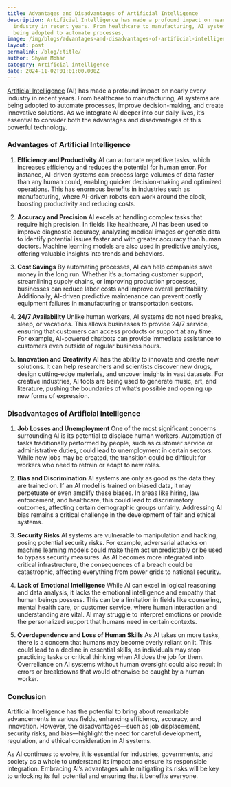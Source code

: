 ```yaml
---
title: Advantages and Disadvantages of Artificial Intelligence
description: Artificial Intelligence has made a profound impact on nearly every
  industry in recent years. From healthcare to manufacturing, AI systems are
  being adopted to automate processes,
image: /img/blogs/advantages-and-disadvantages-of-artificial-intelligence.webp
layout: post
permalink: /blog/:title/
author: Shyam Mohan
category: Artificial intelligence
date: 2024-11-02T01:01:00.000Z
---
```



[Artificial Intelligence](https://codecrux.com/services/) (AI) has made a profound impact on nearly every industry in recent years. From healthcare to manufacturing, AI systems are being adopted to automate processes, improve decision-making, and create innovative solutions. As we integrate AI deeper into our daily lives, it’s essential to consider both the advantages and disadvantages of this powerful technology.

### **Advantages of Artificial Intelligence**

1.  **Efficiency and Productivity** AI can automate repetitive tasks, which increases efficiency and reduces the potential for human error. For instance, AI-driven systems can process large volumes of data faster than any human could, enabling quicker decision-making and optimized operations. This has enormous benefits in industries such as manufacturing, where AI-driven robots can work around the clock, boosting productivity and reducing costs.
    
2.  **Accuracy and Precision** AI excels at handling complex tasks that require high precision. In fields like healthcare, AI has been used to improve diagnostic accuracy, analyzing medical images or genetic data to identify potential issues faster and with greater accuracy than human doctors. Machine learning models are also used in predictive analytics, offering valuable insights into trends and behaviors.
    
3.  **Cost Savings** By automating processes, AI can help companies save money in the long run. Whether it’s automating customer support, streamlining supply chains, or improving production processes, businesses can reduce labor costs and improve overall profitability. Additionally, AI-driven predictive maintenance can prevent costly equipment failures in manufacturing or transportation sectors.
    
4.  **24/7 Availability** Unlike human workers, AI systems do not need breaks, sleep, or vacations. This allows businesses to provide 24/7 service, ensuring that customers can access products or support at any time. For example, AI-powered chatbots can provide immediate assistance to customers even outside of regular business hours.
    
5.  **Innovation and Creativity** AI has the ability to innovate and create new solutions. It can help researchers and scientists discover new drugs, design cutting-edge materials, and uncover insights in vast datasets. For creative industries, AI tools are being used to generate music, art, and literature, pushing the boundaries of what’s possible and opening up new forms of expression.
    

### **Disadvantages of Artificial Intelligence**

1.  **Job Losses and Unemployment** One of the most significant concerns surrounding AI is its potential to displace human workers. Automation of tasks traditionally performed by people, such as customer service or administrative duties, could lead to unemployment in certain sectors. While new jobs may be created, the transition could be difficult for workers who need to retrain or adapt to new roles.
    
2.  **Bias and Discrimination** AI systems are only as good as the data they are trained on. If an AI model is trained on biased data, it may perpetuate or even amplify these biases. In areas like hiring, law enforcement, and healthcare, this could lead to discriminatory outcomes, affecting certain demographic groups unfairly. Addressing AI bias remains a critical challenge in the development of fair and ethical systems.
    
3.  **Security Risks** AI systems are vulnerable to manipulation and hacking, posing potential security risks. For example, adversarial attacks on machine learning models could make them act unpredictably or be used to bypass security measures. As AI becomes more integrated into critical infrastructure, the consequences of a breach could be catastrophic, affecting everything from power grids to national security.
    
4.  **Lack of Emotional Intelligence** While AI can excel in logical reasoning and data analysis, it lacks the emotional intelligence and empathy that human beings possess. This can be a limitation in fields like counseling, mental health care, or customer service, where human interaction and understanding are vital. AI may struggle to interpret emotions or provide the personalized support that humans need in certain contexts.
    
5.  **Overdependence and Loss of Human Skills** As AI takes on more tasks, there is a concern that humans may become overly reliant on it. This could lead to a decline in essential skills, as individuals may stop practicing tasks or critical thinking when AI does the job for them. Overreliance on AI systems without human oversight could also result in errors or breakdowns that would otherwise be caught by a human worker.
    

### **Conclusion**

Artificial Intelligence has the potential to bring about remarkable advancements in various fields, enhancing efficiency, accuracy, and innovation. However, the disadvantages—such as job displacement, security risks, and bias—highlight the need for careful development, regulation, and ethical consideration in AI systems.

As AI continues to evolve, it is essential for industries, governments, and society as a whole to understand its impact and ensure its responsible integration. Embracing AI’s advantages while mitigating its risks will be key to unlocking its full potential and ensuring that it benefits everyone.
